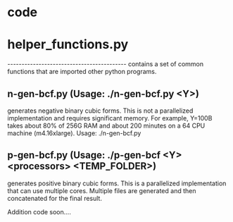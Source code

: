 # code
<h1>helper_functions.py</h1>
------------------------------------------
contains a set of common functions that are imported other python programs.

n-gen-bcf.py (Usage: ./n-gen-bcf.py \<Y\>)
------------------------------------------
generates negative binary cubic forms. This is not a parallelized implementation and requires significant memory. For example, Y=100B takes about 80% of 256G RAM and about 200 minutes on a 64 CPU machine (m4.16xlarge). Usage: ./n-gen-bcf.py <Y>

p-gen-bcf.py (Usage: ./p-gen-bcf \<Y\> \<processors\> \<TEMP_FOLDER\>)
----------------------------------------------------------------------
generates positive binary cubic forms. This is a parallelized implementation that can use multiple cores. Multiple files are generated and then concatenated for the final result.

Addition code soon....

